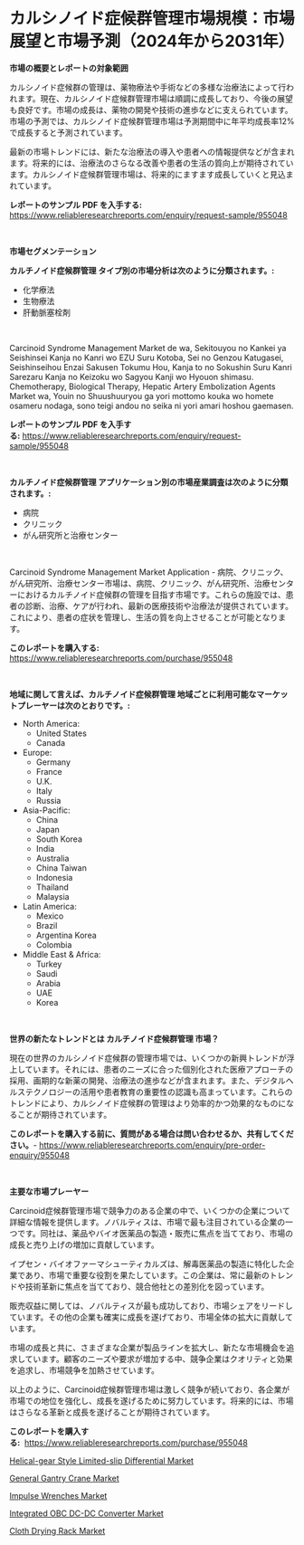 <p><h1>カルシノイド症候群管理市場規模：市場展望と市場予測（2024年から2031年）</h1></p><p><strong>市場の概要とレポートの対象範囲</strong></p>
<p><p>カルシノイド症候群の管理は、薬物療法や手術などの多様な治療法によって行われます。現在、カルシノイド症候群管理市場は順調に成長しており、今後の展望も良好です。市場の成長は、薬物の開発や技術の進歩などに支えられています。市場の予測では、カルシノイド症候群管理市場は予測期間中に年平均成長率12%で成長すると予測されています。</p><p>最新の市場トレンドには、新たな治療法の導入や患者への情報提供などが含まれます。将来的には、治療法のさらなる改善や患者の生活の質向上が期待されています。カルシノイド症候群管理市場は、将来的にますます成長していくと見込まれています。</p></p>
<p><strong>レポートのサンプル PDF を入手する:</strong> <a href="https://www.reliableresearchreports.com/enquiry/request-sample/955048">https://www.reliableresearchreports.com/enquiry/request-sample/955048</a></p>
<p>&nbsp;</p>
<p><strong>市場セグメンテーション</strong></p>
<p><strong>カルチノイド症候群管理 タイプ別の市場分析は次のように分類されます。:</strong></p>
<p><ul><li>化学療法</li><li>生物療法</li><li>肝動脈塞栓剤</li></ul></p>
<p>&nbsp;</p>
<p><p>Carcinoid Syndrome Management Market de wa, Sekitouyou no Kankei ya Seishinsei Kanja no Kanri wo EZU Suru Kotoba, Sei no Genzou Katugasei, Seishinseihou Enzai Sakusen Tokumu Hou, Kanja to no Sokushin Suru Kanri Sarezaru Kanja no Keizoku wo Sagyou Kanji wo Hyouon shimasu. Chemotherapy, Biological Therapy, Hepatic Artery Embolization Agents Market wa, Youin no Shuushuuryou ga yori mottomo kouka wo homete osameru nodaga, sono teigi andou no seika ni yori amari hoshou gaemasen.</p></p>
<p><strong>レポートのサンプル PDF を入手する:</strong>&nbsp;<a href="https://www.reliableresearchreports.com/enquiry/request-sample/955048">https://www.reliableresearchreports.com/enquiry/request-sample/955048</a></p>
<p>&nbsp;</p>
<p><strong> カルチノイド症候群管理 アプリケーション別の市場産業調査は次のように分類されます。:</strong></p>
<p><ul><li>病院</li><li>クリニック</li><li>がん研究所と治療センター</li></ul></p>
<p>&nbsp;</p>
<p><p>Carcinoid Syndrome Management Market Application - 病院、クリニック、がん研究所、治療センター市場は、病院、クリニック、がん研究所、治療センターにおけるカルチノイド症候群の管理を目指す市場です。これらの施設では、患者の診断、治療、ケアが行われ、最新の医療技術や治療法が提供されています。これにより、患者の症状を管理し、生活の質を向上させることが可能となります。</p></p>
<p><strong>このレポートを購入する:</strong>&nbsp; <a href="https://www.reliableresearchreports.com/purchase/955048">https://www.reliableresearchreports.com/purchase/955048</a></p>
<p>&nbsp;</p>
<p><strong>地域に関して言えば、カルチノイド症候群管理 地域ごとに利用可能なマーケットプレーヤーは次のとおりです。:</strong></p>
<p><ul>
    <li>
        North America:
        <ul>
            <li>United States</li>
            <li>Canada</li>
        </ul>
    </li>
    <li>
        Europe:
        <ul>
            <li>Germany</li>
            <li>France</li>
            <li>U.K.</li>
            <li>Italy</li>
            <li>Russia</li>
        </ul>
    </li>
    <li>
        Asia-Pacific:
        <ul>
            <li>China</li>
            <li>Japan</li>
            <li>South Korea</li>
            <li>India</li>
            <li>Australia</li>
            <li>China Taiwan</li>
            <li>Indonesia</li>
            <li>Thailand</li>
            <li>Malaysia</li>
        </ul>
    </li>
    <li>
        Latin America:
        <ul>
            <li>Mexico</li>
            <li>Brazil</li>
            <li>Argentina Korea</li>
            <li>Colombia</li>
        </ul>
    </li>
    <li>
        Middle East & Africa:
        <ul>
            <li>Turkey</li>
            <li>Saudi</li>
            <li>Arabia</li>
            <li>UAE</li>
            <li>Korea</li>
        </ul>
    </li>
    </ul></p>
<p>&nbsp;</p>
<p><strong>世界の新たなトレンドとは カルチノイド症候群管理 市場？</strong></p>
<p><p>現在の世界のカルシノイド症候群の管理市場では、いくつかの新興トレンドが浮上しています。それには、患者のニーズに合った個別化された医療アプローチの採用、画期的な新薬の開発、治療法の進歩などが含まれます。また、デジタルヘルステクノロジーの活用や患者教育の重要性の認識も高まっています。これらのトレンドにより、カルシノイド症候群の管理はより効率的かつ効果的なものになることが期待されています。</p></p>
<p><strong>このレポートを購入する前に、質問がある場合は問い合わせるか、共有してください。</strong>- <a href="https://www.reliableresearchreports.com/enquiry/pre-order-enquiry/955048">https://www.reliableresearchreports.com/enquiry/pre-order-enquiry/955048</a></p>
<p>&nbsp;</p>
<p><strong>主要な市場プレーヤー</strong></p>
<p><p>Carcinoid症候群管理市場で競争力のある企業の中で、いくつかの企業について詳細な情報を提供します。ノバルティスは、市場で最も注目されている企業の一つです。同社は、薬品やバイオ医薬品の製造・販売に焦点を当てており、市場の成長と売り上げの増加に貢献しています。</p><p>イプセン・バイオファーマシューティカルズは、解毒医薬品の製造に特化した企業であり、市場で重要な役割を果たしています。この企業は、常に最新のトレンドや技術革新に焦点を当てており、競合他社との差別化を図っています。</p><p>販売収益に関しては、ノバルティスが最も成功しており、市場シェアをリードしています。その他の企業も確実に成長を遂げており、市場全体の拡大に貢献しています。</p><p>市場の成長と共に、さまざまな企業が製品ラインを拡大し、新たな市場機会を追求しています。顧客のニーズや要求が増加する中、競争企業はクオリティと効果を追求し、市場競争を加熱させています。</p><p>以上のように、Carcinoid症候群管理市場は激しく競争が続いており、各企業が市場での地位を強化し、成長を遂げるために努力しています。将来的には、市場はさらなる革新と成長を遂げることが期待されています。</p></p>
<p><strong>このレポートを購入する:</strong>&nbsp;&nbsp;<a href="https://www.reliableresearchreports.com/purchase/955048">https://www.reliableresearchreports.com/purchase/955048</a></p>
<p><p><a href="https://github.com/pjcfca/Market-Research-Report-List-1/blob/main/helical-gear-style-limited-slip-differential-market.md">Helical-gear Style Limited-slip Differential Market</a></p><p><a href="https://lydian-appliance-61d.notion.site/General-Gantry-Crane-Market-Challenges-Opportunities-and-Growth-Drivers-and-Major-Market-Players--a08de8c49c2a483faae498ae3b20c381">General Gantry Crane Market</a></p><p><a href="https://summer-dogwood-3e9.notion.site/Impulse-Wrenches-Market-Size-Growth-Outlook-from-2024-to-2031-projecting-at-Market-s-Trends-Analys-8ba19ddb95d0426c9b4f5d08eca2e091">Impulse Wrenches Market</a></p><p><a href="https://github.com/johnbach50/Market-Research-Report-List-2/blob/main/integrated-obc-dc-dc-converter-market.md">Integrated OBC DC-DC Converter Market</a></p><p><a href="https://view.publitas.com/reportprime-1/cloth-drying-rack-market-provides-detailed-segmentation-of-this-market-based-on-type-application-and-region-and-forecast-for-the-period-from-2024-2031/">Cloth Drying Rack Market</a></p></p>